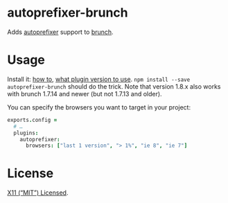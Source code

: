 autoprefixer-brunch
===================

Adds [autoprefixer] support to [brunch].

[autoprefixer]: https://github.com/ai/autoprefixer
[brunch]: http://brunch.io/


Usage
=====

Install it: [how to][usage], [what plugin version to use][version]. `npm
install --save autoprefixer-brunch` should do the trick. Note that version
1.8.x also works with brunch 1.7.14 and newer (but not 1.7.13 and older).

You can specify the browsers you want to target in your project:

```coffeescript
exports.config =
  # …
  plugins:
    autoprefixer:
      browsers: ["last 1 version", "> 1%", "ie 8", "ie 7"]
```

[usage]: https://github.com/brunch/brunch/blob/stable/docs/plugins.md#usage
[version]: https://github.com/brunch/brunch/blob/stable/docs/faq.md#what-version-of-each-plugin-do-i-need-to-use


License
=======

[X11 (“MIT”) Licensed](LICENSE).
